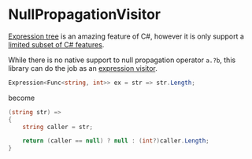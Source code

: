 # NullPropagationVisitor

[Expression tree](https://docs.microsoft.com/dotnet/csharp/programming-guide/concepts/expression-trees/) is an amazing feature of C#, however it is only support a [limited subset of C# features](https://github.com/dotnet/csharplang/discussions/158). 

While there is no native support to null propagation operator `a.?b`, this library can do the job as an [expression visitor](https://stackoverflow.com/questions/41432852/why-would-i-want-to-use-an-expressionvisitor).

```c#
Expression<Func<string, int>> ex = str => str.Length;
```
become
```c#
(string str) =>
{
    string caller = str;

    return (caller == null) ? null : (int?)caller.Length;
}
```
